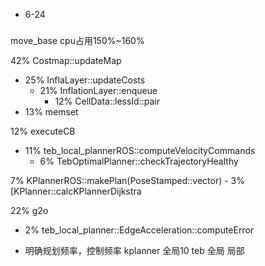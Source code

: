 - 6-24
### 
move_base cpu占用150%~160%

42% Costmap::updateMap
- 25% InflaLayer::updateCosts
	- 21% InflationLayer::enqueue
		- 12% CellData::lessId::pair 
- 13% memset

12% executeCB
- 11% teb_local_plannerROS::computeVelocityCommands
	- 6% TebOptimalPlanner::checkTrajectoryHealthy

7% KPlannerROS::makePlan(PoseStamped::vector)
	- 3% [KPlanner::calcKPlannerDijkstra

22% g2o
- 2% teb_local_planner::EdgeAcceleration::computeError

- 明确规划频率，控制频率
kplanner 全局10 
teb 全局 局部
